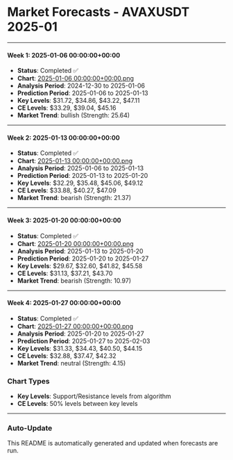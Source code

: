 # Market Forecasts - AVAXUSDT 2025-01

---

#### Week 1: 2025-01-06 00:00:00+00:00
- **Status**: Completed ✅
- **Chart**: <a href="./2025-01-06 00:00:00+00:00.png">2025-01-06 00:00:00+00:00.png</a>
- **Analysis Period**: 2024-12-30 to 2025-01-06
- **Prediction Period**: 2025-01-06 to 2025-01-13
- **Key Levels**: $31.72, $34.86, $43.22, $47.11
- **CE Levels**: $33.29, $39.04, $45.16
- **Market Trend**: bullish (Strength: 25.64)

---

#### Week 2: 2025-01-13 00:00:00+00:00
- **Status**: Completed ✅
- **Chart**: <a href="./2025-01-13 00:00:00+00:00.png">2025-01-13 00:00:00+00:00.png</a>
- **Analysis Period**: 2025-01-06 to 2025-01-13
- **Prediction Period**: 2025-01-13 to 2025-01-20
- **Key Levels**: $32.29, $35.48, $45.06, $49.12
- **CE Levels**: $33.88, $40.27, $47.09
- **Market Trend**: bearish (Strength: 21.37)

---

#### Week 3: 2025-01-20 00:00:00+00:00
- **Status**: Completed ✅
- **Chart**: <a href="./2025-01-20 00:00:00+00:00.png">2025-01-20 00:00:00+00:00.png</a>
- **Analysis Period**: 2025-01-13 to 2025-01-20
- **Prediction Period**: 2025-01-20 to 2025-01-27
- **Key Levels**: $29.67, $32.60, $41.82, $45.58
- **CE Levels**: $31.13, $37.21, $43.70
- **Market Trend**: bearish (Strength: 10.97)

---

#### Week 4: 2025-01-27 00:00:00+00:00
- **Status**: Completed ✅
- **Chart**: <a href="./2025-01-27 00:00:00+00:00.png">2025-01-27 00:00:00+00:00.png</a>
- **Analysis Period**: 2025-01-20 to 2025-01-27
- **Prediction Period**: 2025-01-27 to 2025-02-03
- **Key Levels**: $31.33, $34.43, $40.50, $44.15
- **CE Levels**: $32.88, $37.47, $42.32
- **Market Trend**: neutral (Strength: 4.15)

### Chart Types

- **Key Levels**: Support/Resistance levels from algorithm
- **CE Levels**: 50% levels between key levels

---

### Auto-Update

This README is automatically generated and updated when forecasts are run.
